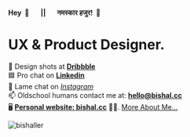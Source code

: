 #### **Hey &nbsp;👋 &nbsp; &nbsp; &nbsp; || &nbsp; &nbsp; &nbsp; नमस्कार हजुर! &nbsp;🙏**

<h1>UX & Product Designer.</h1>

🏀   Design shots at **[Dribbble](https://dribbble.com/bishaller)**<br>
🟦   Pro chat on **[Linkedin](https://www.linkedin.com/in/bishaller)**<br>
🤝   Lame chat on *[Instagram](https://www.instagram.com/bishaller/)*<br>
📫   Oldschool humans contact me at: **hello@bishal.cc**<br>
🖥   **[Personal website: bishal.cc](http://bishal.cc/)**
🙋‍♂️.  [More About Me...](http://bishal.cc/about)

<p align="left"> <img src="https://komarev.com/ghpvc/?username=bishaller&label=Profile%20views&color=0e75b6&style=flat" alt="bishaller" /> </p>
